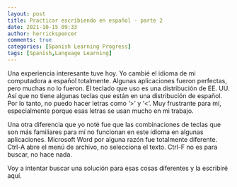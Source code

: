 ```yaml
---
layout: post
title: Practicar escribiendo en español - parte 2
date: 2021-10-15 09:33
author: herrickspencer
comments: true
categories: [Spanish Learning Progress]
tags: [Spanish,Language Learning]
---
```

Una experiencia interesante tuve hoy. Yo cambié el idioma de mi computadora a español totalmente. Algunas aplicaciones fueron perfectas, pero muchas no lo fueron. El teclado que uso es una distribución de EE. UU. Así que no tiene algunas teclas que están en una distribución de español. Por lo tanto, no puedo hacer letras como ‘>’ y ‘<’. Muy frustrante para mí, especialmente porque esas letras se usan mucho en mi trabajo.

Una otra diferencia que yo noté fue que las combinaciones de teclas que son más familiares para mí no funcionan en este idioma en algunas aplicaciones. Microsoft Word por alguna razón fue totalmente diferente. Ctrl-A abre el menú de archivo, no selecciona el texto. Ctrl-F no es para buscar, no hace nada.

Voy a intentar buscar una solución para esas cosas diferentes y la escribiré aquí.